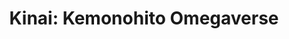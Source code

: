--- 
title: "Kinai: Kemonohito Omegaverse"
publishdate: "2018-12-29T16:48:46+02:00"
src: "https://365manga.net/manga/kinai-kemonohito-omegaverse"
image: "https://data.365manga.net/images/thumbnails/32671-kinai-kemonohito-omegaverse.jpg"
description: " 'Bard, make sure you don’t get touched by it.' This is bad, I must stay away from him quickly—. Although he shouldn’t be touched by the albino omega, his whole body which has begun to pulse, & can’t be stopped anymore…?! Bard, an alpha beast man who adores the King and spends his busy days as a crown prince, reunites with Maya, a pure white and…"
---